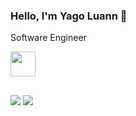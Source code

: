 ### Hello, I'm Yago Luann 👋

Software Engineer

<img loading="lazy" src="https://cdn.jsdelivr.net/gh/devicons/devicon/icons/git/git-original.svg" width="40" height="40"/>

<h2 dir="auto"></h2>
<div>
<a href = "mailto:luanntech@gmail.com"><img loading="lazy" src="https://img.shields.io/badge/Gmail-D14836?style=for-the-badge&logo=gmail&logoColor=white" target="_blank"></a>
<a href="https://www.linkedin.com/in/luannamorim" target="_blank"><img loading="lazy" src="https://img.shields.io/badge/-LinkedIn-%230077B5?style=for-the-badge&logo=linkedin&logoColor=white" target="_blank"></a>   
</div>
